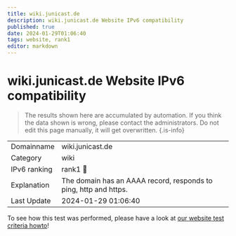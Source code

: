 ```yaml
---
title: wiki.junicast.de
description: wiki.junicast.de Website IPv6 compatibility
published: true
date: 2024-01-29T01:06:40
tags: website, rank1
editor: markdown
---
```


# wiki.junicast.de Website IPv6 compatibility

> The results shown here are accumulated by automation. If you think the data shown is wrong, please contact the administrators. 
> Do not edit this page manually, it will get overwritten.
{.is-info}


|   |   |
| - | - |
| Domainname | wiki.junicast.de
| Category | wiki |
| IPv6 ranking | rank1 :1st_place_medal: |
| Explanation | The domain has an AAAA record, responds to ping, http and https. |
| Last Update | 2024-01-29 01:06:40 |

To see how this test was performed, please have a look at [our website test criteria howto](/howto/testcriteria/website)!

